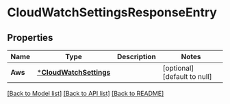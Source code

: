 # CloudWatchSettingsResponseEntry

## Properties
Name | Type | Description | Notes
------------ | ------------- | ------------- | -------------
**Aws** | [***CloudWatchSettings**](CloudWatchSettings.md) |  | [optional] [default to null]

[[Back to Model list]](../README.md#documentation-for-models) [[Back to API list]](../README.md#documentation-for-api-endpoints) [[Back to README]](../README.md)

